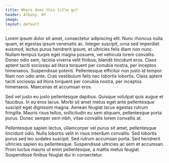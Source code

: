 ```yaml
---
title: Where does this title go?
header: Albany, NY
image: 
layout: default
---
```


Lorem ipsum dolor sit amet, consectetur adipiscing elit. Nunc rhoncus nulla quam, et egestas ipsum venenatis ac. Integer suscipit, urna sed imperdiet euismod, lectus purus hendrerit ipsum, et ultricies felis diam non nunc. Nullam tempus turpis eget magna posuere, vel vehicula lorem convallis. Donec odio sem, lacinia viverra velit finibus, blandit tincidunt eros. Class aptent taciti sociosqu ad litora torquent per conubia nostra, per inceptos himenaeos. Suspendisse potenti. Pellentesque efficitur non justo id tempor. Nam non odio ante. Cras vestibulum felis nec lobortis lobortis. Class aptent taciti sociosqu ad litora torquent per conubia nostra, per inceptos himenaeos. Maecenas et accumsan eros.

Sed vel justo eu justo pellentesque dapibus. Quisque volutpat quis augue et faucibus. In eu eros lacus. Morbi sit amet metus eget ante pellentesque suscipit eget dignissim magna. Aenean feugiat lacus egestas rutrum fringilla. Mauris risus tellus, sollicitudin eu sem aliquam, pellentesque porta purus. Donec semper sem nibh, vitae convallis lorem convallis at.

Pellentesque sapien lectus, ullamcorper vel purus sit amet, pellentesque tincidunt odio. Nulla lobortis velit in risus interdum convallis. Sed lobortis purus sed leo sodales suscipit. Sed rutrum accumsan porta. Sed hendrerit ultricies sapien eu pellentesque. Suspendisse ultricies ac sem et accumsan. Proin luctus mauris ut enim pellentesque, a mattis metus feugiat. Suspendisse finibus feugiat dui in consectetur.